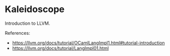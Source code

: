 # Kaleidoscope

Introduction to LLVM.





References:

- https://llvm.org/docs/tutorial/OCamlLangImpl1.html#tutorial-introduction
- https://llvm.org/docs/tutorial/LangImpl01.html
